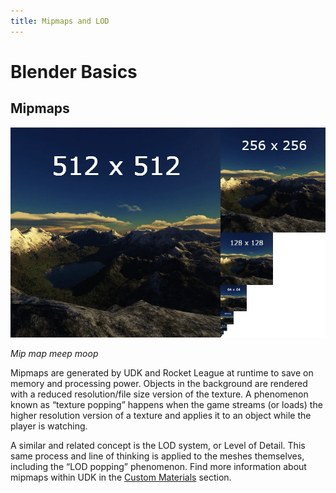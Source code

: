 ```yaml
---
title: Mipmaps and LOD
---
```

# Blender Basics

## Mipmaps

![alt text](../../.vuepress/public/images/image240.png)

*Mip map meep moop*

Mipmaps are generated by UDK and Rocket League at runtime to save on memory and processing power. Objects in the background are rendered with a reduced resolution/file size version of the texture. A phenomenon known as “texture popping” happens when the game streams (or loads) the higher resolution version of a texture and applies it to an object while the player is watching.

A similar and related concept is the LOD system, or Level of Detail. This same process and line of thinking is applied to the meshes themselves, including the “LOD popping” phenomenon. Find more information about mipmaps within UDK in the [Custom Materials](../udk/16_custom_material) section.